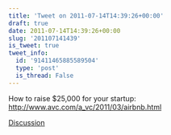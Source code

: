 ```yaml
---
title: 'Tweet on 2011-07-14T14:39:26+00:00'
draft: true
date: 2011-07-14T14:39:26+00:00
slug: '201107141439'
is_tweet: true
tweet_info:
  id: '91411465885589504'
  type: 'post'
  is_thread: False
---
```




How to raise $25,000 for your startup: <http://www.avc.com/a_vc/2011/03/airbnb.html>

[Discussion](https://x.com/sytelus/status/91411465885589504)
